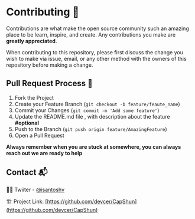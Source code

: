 
# Contributing 👬️

Contributions are what make the open source community such an amazing place to be learn, inspire, and create. Any contributions you make are **greatly appreciated**.

When contributing to this repository, please first discuss the change you wish to make via issue, 
email, or any other method with the owners of this repository before making a change. 



## Pull Request Process 🔻️

1. Fork the Project
2. Create your Feature Branch (`git checkout -b feature/feaute_name`)
3. Commit your Changes (`git commit -m 'Add some feature'`)
4. Update the README.md file , with description about the feature  **\#optional**
5. Push to the Branch (`git push origin feature/AmazingFeature`)
6. Open a Pull Request

**Always remember when you are stuck at somewhere, you can always reach out we are ready to help**

## Contact 📬️

👨‍💻️ Twiiter - [@isantoshv](https://twitter.com/isantoshv)

🏗️ Project Link: [https://github.com/devcer/CapShun](https://github.com/devcer/CapShun)



[issues-shield]: https://img.shields.io/github/issues/devcer/repo.svg?style=flat-square
[issues-url]: https://github.com/devcer/repo/issues
